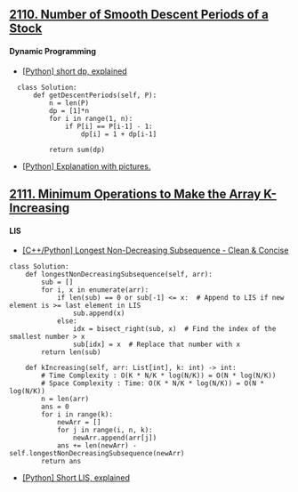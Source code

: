 ## [2110. Number of Smooth Descent Periods of a Stock](https://leetcode.com/contest/weekly-contest-272/problems/number-of-smooth-descent-periods-of-a-stock/)

#### Dynamic Programming
- [[Python] short dp, explained](https://leetcode.com/problems/number-of-smooth-descent-periods-of-a-stock/discuss/1635000/Python-short-dp-explained)
```python3
  class Solution:
      def getDescentPeriods(self, P):
          n = len(P)
          dp = [1]*n
          for i in range(1, n):
              if P[i] == P[i-1] - 1:
                  dp[i] = 1 + dp[i-1]
                
          return sum(dp)
  ```
- [[Python] Explanation with pictures.](https://leetcode.com/problems/number-of-smooth-descent-periods-of-a-stock/discuss/1635104/Python-Explanation-with-pictures.)

## [2111. Minimum Operations to Make the Array K-Increasing](https://leetcode.com/contest/weekly-contest-272/problems/minimum-operations-to-make-the-array-k-increasing/)
#### LIS
- [[C++/Python] Longest Non-Decreasing Subsequence - Clean & Concise](https://leetcode.com/problems/minimum-operations-to-make-the-array-k-increasing/discuss/1635013/C%2B%2BPython-Longest-Non-Decreasing-Subsequence-Clean-and-Concise)
```python3
class Solution:
    def longestNonDecreasingSubsequence(self, arr):
        sub = []
        for i, x in enumerate(arr):
            if len(sub) == 0 or sub[-1] <= x:  # Append to LIS if new element is >= last element in LIS
                sub.append(x)
            else:
                idx = bisect_right(sub, x)  # Find the index of the smallest number > x
                sub[idx] = x  # Replace that number with x
        return len(sub)
    
    def kIncreasing(self, arr: List[int], k: int) -> int:
        # Time Complexity : O(K * N/K * log(N/K)) = O(N * log(N/K))
        # Space Complexity : Time: O(K * N/K * log(N/K)) = O(N * log(N/K))
        n = len(arr)
        ans = 0
        for i in range(k):
            newArr = []
            for j in range(i, n, k):
                newArr.append(arr[j])
            ans += len(newArr) - self.longestNonDecreasingSubsequence(newArr)
        return ans
  ```

- [[Python] Short LIS, explained](https://leetcode.com/problems/minimum-operations-to-make-the-array-k-increasing/discuss/1634978/Python-Short-LIS-explained)
